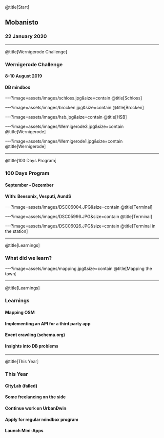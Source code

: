 @title[Start]

## <span class="gold">Mobanisto</span>
### 22 January 2020

---
@title[Wernigerode Challenge]
### <span class="gold">Wernigerode Challenge</span>
#### 8-10 August 2019
#### DB mindbox

---?image=assets/images/schloss.jpg&size=contain
@title[Schloss]

---?image=assets/images/brocken.jpg&size=contain
@title[Brocken]

---?image=assets/images/hsb.jpg&size=contain
@title[HSB]

---?image=assets/images/Wernigerode3.jpg&size=contain
@title[Wernigerode]

---?image=assets/images/Wernigerode1.jpg&size=contain
@title[Wernigerode]

---
@title[100 Days Program]
### <span class="gold">100 Days Program</span>
#### September - Dezember
#### With: Beesonix, Vesputi, AundS

---?image=assets/images/DSC06004.JPG&size=contain
@title[Terminal]

---?image=assets/images/DSC05996.JPG&size=contain
@title[Terminal]

---?image=assets/images/DSC06026.JPG&size=contain
@title[Terminal in the station]

---
@title[Learnings]
### <span class="gold">What did we learn?</span>

---?image=assets/images/mapping.jpg&size=contain
@title[Mapping the town]

---
@title[Learnings]
### <span class="gold">Learnings</span>
#### Mapping OSM
#### Implementing an API for a third party app
#### Event crawling (schema.org)
#### Insights into DB problems

<!---?image=assets/images/API.jpg&size=contain
@title[API]-->

---
@title[This Year]
### <span class="gold">This Year</span>
#### CityLab (failed)
#### Some freelancing on the side
#### Continue work on UrbanDwin
#### Apply for regular mindbox program
#### Launch Mini-Apps
